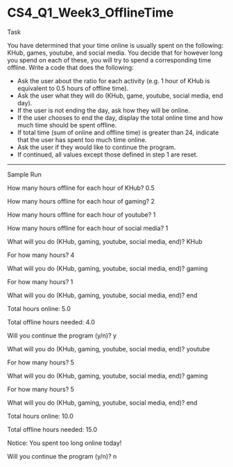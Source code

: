# CS4_Q1_Week3_OfflineTime

Task

You have determined that your time online is usually spent on the following: KHub, games, youtube, and social media. 
You decide that for however long you spend on each of these, you will try to spend a corresponding time offline.
Write a code that does the following:

- Ask the user about the ratio for each activity (e.g. 1 hour of KHub is equivalent to 0.5 hours of offline time).
- Ask the user what they will do (KHub, game, youtube, social media, end day).
- If the user is not ending the day, ask how they will be online.
- If the user chooses to end the day, display the total online time and how much time should be spent offline.
- If total time (sum of online and offline time) is greater than 24, indicate that the user has spent too much time online.
- Ask the user if they would like to continue the program.
- If continued, all values except those defined in step 1 are reset.

-----

Sample Run

How many hours offline for each hour of KHub? 0.5

How many hours offline for each hour of gaming? 2

How many hours offline for each hour of youtube? 1

How many hours offline for each hour of social media? 1

What will you do (KHub, gaming, youtube, social media, end)? KHub

For how many hours? 4

What will you do (KHub, gaming, youtube, social media, end)? gaming

For how many hours? 1

What will you do (KHub, gaming, youtube, social media, end)? end

Total hours online: 5.0

Total offline hours needed: 4.0

Will you continue the program (y/n)? y

What will you do (KHub, gaming, youtube, social media, end)? youtube

For how many hours? 5

What will you do (KHub, gaming, youtube, social media, end)? gaming

For how many hours? 5

What will you do (KHub, gaming, youtube, social media, end)? end

Total hours online: 10.0

Total offline hours needed: 15.0

Notice: You spent too long online today!

Will you continue the program (y/n)? n
